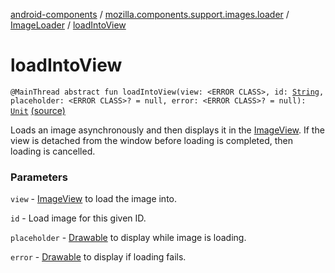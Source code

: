 [android-components](../../index.md) / [mozilla.components.support.images.loader](../index.md) / [ImageLoader](index.md) / [loadIntoView](./load-into-view.md)

# loadIntoView

`@MainThread abstract fun loadIntoView(view: <ERROR CLASS>, id: `[`String`](https://kotlinlang.org/api/latest/jvm/stdlib/kotlin/-string/index.html)`, placeholder: <ERROR CLASS>? = null, error: <ERROR CLASS>? = null): `[`Unit`](https://kotlinlang.org/api/latest/jvm/stdlib/kotlin/-unit/index.html) [(source)](https://github.com/mozilla-mobile/android-components/blob/master/components/support/images/src/main/java/mozilla/components/support/images/loader/ImageLoader.kt#L26)

Loads an image asynchronously and then displays it in the [ImageView](#).
If the view is detached from the window before loading is completed, then loading is cancelled.

### Parameters

`view` - [ImageView](#) to load the image into.

`id` - Load image for this given ID.

`placeholder` - [Drawable](#) to display while image is loading.

`error` - [Drawable](#) to display if loading fails.